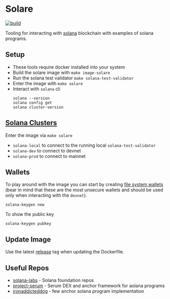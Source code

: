 # Solare

[![build](https://github.com/quantmind/solare/actions/workflows/build.yml/badge.svg)](https://github.com/quantmind/solare/actions/workflows/build.yml)

Tooling for interacting with [solana](https://solana.com/) blockchain with examples of solana programs.


## Setup

* These tools require docker installed into your system
* Build the solare image with `make image-solare`
* Run the solana test validator `make solana-test-validator`
* Enter the image with `make solare`
* Interact with `solana` cli
  ```
  solana --version
  solana config get
  solana cluster-version
  ```

## [Solana Clusters](https://docs.solana.com/clusters)

Enter the image via `make solare`

* `solana-local` to connect to the running local `solana-test-validator`
* `solana-dev` to connect to devnet
* `solana-prod` to connect to mainnet

## Wallets

To play around with the image you can start by creating [file system wallets](https://docs.solana.com/wallet-guide/file-system-wallet) (bear in mind that these are the most unsecure wallets and should be used only when interacting with the `devnet`).

```
solana-keygen new
```

To show the public key
```
solana-keygen pubkey
```

## Update Image

Use the latest [release](https://github.com/solana-labs/solana/releases/latest) tag when updating the Dockerfile.

## Useful Repos

* [solana-labs](https://github.com/solana-labs) - Solana foundation repos
* [project-serum](https://github.com/project-serum) - Serum DEX and anchor framework for aolana programs
* [ironaddicteddog](https://github.com/ironaddicteddog) - few anchor solana program implementation
